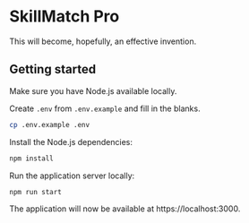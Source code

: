 # SkillMatch Pro

This will become, hopefully, an effective invention.

## Getting started

Make sure you have Node.js available locally.

Create `.env` from `.env.example` and fill in the blanks.

```bash
cp .env.example .env
```

Install the Node.js dependencies:

```bash
npm install
```

Run the application server locally:

```bash
npm run start
```

The application will now be available at https://localhost:3000.
